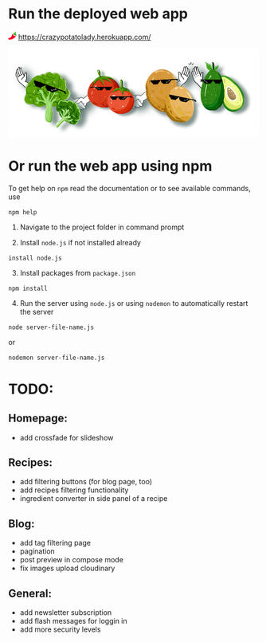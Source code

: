 # Run the deployed web app

![hot-pepper](https://github.com/grubahilda/Crazy-Potato-Lady-website-v1/blob/master/public/images/favicon-16x16.png) https://crazypotatolady.herokuapp.com/

![veggies say hi](https://github.com/grubahilda/Crazy-Potato-Lady-website-v1/blob/master/public/images/forbidden-veggies-say-hi.png)

# Or run the web app using npm

To get help on `npm` read the documentation or to see available commands, use

```
npm help
```

1. Navigate to the project folder in command prompt

2. Install `node.js` if not installed already

```
install node.js
```

3. Install packages from `package.json`

```
npm install
```

4. Run the server using `node.js` or using `nodemon` to automatically restart the server

```
node server-file-name.js
```

or

```
nodemon server-file-name.js
```




# TODO:

## Homepage:
- add crossfade for slideshow

## Recipes:
- add filtering buttons (for blog page, too)
- add recipes filtering functionality
- ingredient converter in side panel of a recipe

## Blog:
- add tag filtering page
- pagination
- post preview in compose mode
- fix images upload cloudinary

## General:
- add newsletter subscription
- add flash messages for loggin in
- add more security levels
